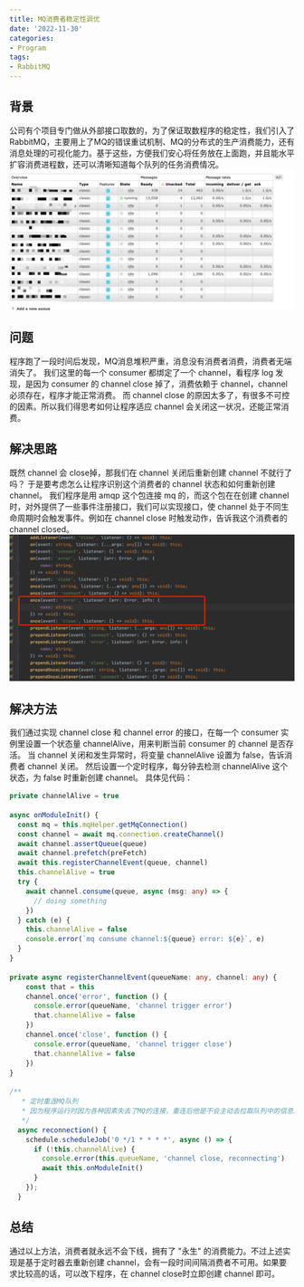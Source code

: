```yaml
---
title: MQ消费者稳定性调优
date: '2022-11-30'
categories:
- Program
tags:
- RabbitMQ
---
```

## 背景
公司有个项目专门做从外部接口取数的，为了保证取数程序的稳定性，我们引入了RabbitMQ，主要用上了MQ的错误重试机制、MQ的分布式的生产消费能力，还有消息处理的可视化能力。基于这些，方便我们安心将任务放在上面跑，并且能水平扩容消费进程数，还可以清晰知道每个队列的任务消费情况。
![image.png](img/img.png)
## 问题
程序跑了一段时间后发现，MQ消息堆积严重，消息没有消费者消费，消费者无端消失了。
我们这里的每一个 consumer 都绑定了一个 channel，看程序 log 发现，是因为 consumer 的 channel close 掉了，消费依赖于 channel，channel 必须存在，程序才能正常消费。
而 channel close 的原因太多了，有很多不可控的因素。所以我们得思考如何让程序适应 channel 会关闭这一状况，还能正常消费。
## 解决思路
既然 channel 会 close掉，那我们在 channel 关闭后重新创建 channel 不就行了吗？
于是要考虑怎么让程序识别这个消费者的 channel 状态和如何重新创建 channel。
我们程序是用 amqp 这个包连接 mq 的，而这个包在在创建 channel 时，对外提供了一些事件注册接口，我们可以实现接口，使 channel 处于不同生命周期时会触发事件。例如在 channel close 时触发动作，告诉我这个消费者的 channel closed。
![image.png](img/img_1.png)

## 解决方法
我们通过实现 channel close 和 channel error 的接口，在每一个 consumer 实例里设置一个状态量 channelAlive，用来判断当前 consumer 的 channel 是否存活。
当 channel 关闭和发生异常时，将变量 channelAlive 设置为 false，告诉消费者 channel 关闭。
然后设置一个定时程序，每分钟去检测 channelAlive 这个状态，为 false 时重新创建 channel。
具体见代码：
```typescript
private channelAlive = true

async onModuleInit() {
  const mq = this.mqHelper.getMqConnection()
  const channel = await mq.connection.createChannel()
  await channel.assertQueue(queue)
  await channel.prefetch(preFetch)
  await this.registerChannelEvent(queue, channel)
  this.channelAlive = true
  try {
    await channel.consume(queue, async (msg: any) => {
      // doing something
    })
  } catch (e) {
    this.channelAlive = false
    console.error(`mq consume channel:${queue} error: ${e}`, e)
  }
}

private async registerChannelEvent(queueName: any, channel: any) {
    const that = this
    channel.once('error', function () {
      console.error(queueName, 'channel trigger error')
      that.channelAlive = false
    })
    channel.once('close', function () {
      console.error(queueName, 'channel trigger close')
      that.channelAlive = false
    })
}

/**
   * 定时重连MQ队列
   * 因为程序运行时因为各种因素失去了MQ的连接，重连后他是不会主动去拉取队列中的信息进行消费的，所以需要进行此操作
   */
  async reconnection() {
    schedule.scheduleJob('0 */1 * * * *', async () => {
      if (!this.channelAlive) {
        console.error(this.queueName, 'channel close, reconnecting')
        await this.onModuleInit()
      }
    });
  }
```
## 总结
通过以上方法，消费者就永远不会下线，拥有了 "永生" 的消费能力。不过上述实现是基于定时器去重新创建 channel，会有一段时间间隔消费者不可用。如果要求比较高的话，可以改下程序，在 channel close时立即创建 channel 即可。
